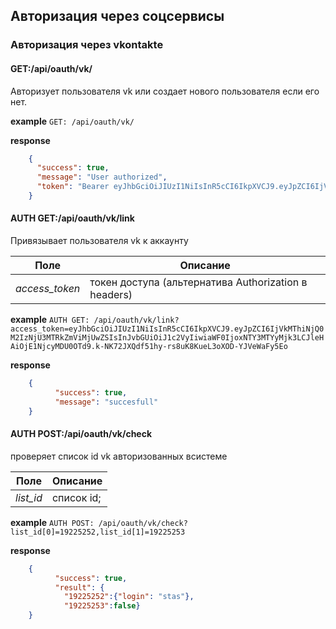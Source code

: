 ## Авторизация через соцсервисы


### Авторизация через vkontakte
#### GET:/api/oauth/vk/

Авторизует пользователя vk или создает нового пользователя если его нет.

**example** `GET: /api/oauth/vk/`

**response**
```json
    {
      "success": true,
      "message": "User authorized",
      "token": "Bearer eyJhbGciOiJIUzI1NiIsInR5cCI6IkpXVCJ9.eyJpZCI6IjVkMTA5ZDY1Y2QzMzVjNjhjYTM5OWVmMyIsInJvbGUiOiJ1c2VyIiwiaWF0IjoxNTY3MTU4MjgzLCJleHAiOjE1NjcyMDE0ODN9.ifLVySBlMxy34ykPQuRR93Hhc4DXHh4HHDeF63a-j-w"
    }
```

#### AUTH GET:/api/oauth/vk/link

Привязывает пользователя vk к аккаунту

Поле | Описание
--- | ---
_access_token_| токен доступа (альтернатива Authorization в headers)


**example** `AUTH GET: /api/oauth/vk/link?access_token=eyJhbGciOiJIUzI1NiIsInR5cCI6IkpXVCJ9.eyJpZCI6IjVkMThiNjQ0M2IzNjU3MTRkZmViMjUwZSIsInJvbGUiOiJ1c2VyIiwiaWF0IjoxNTY3MTYyMjk3LCJleHAiOjE1NjcyMDU0OTd9.k-NK72JXQdf51hy-rs8uK8KueL3oXOD-YJVeWaFy5Eo`

**response**
```json
    {
          "success": true,
          "message": "succesfull"
    }
```


#### AUTH POST:/api/oauth/vk/check

проверяет список id vk авторизованных всистеме

Поле | Описание
--- | ---
_list_id_| список id; 


**example** `AUTH POST: /api/oauth/vk/check?list_id[0]=19225252,list_id[1]=19225253`

**response**
```json
    {
          "success": true,
          "result": {
            "19225252":{"login": "stas"},
            "19225253":false}
    }
```
